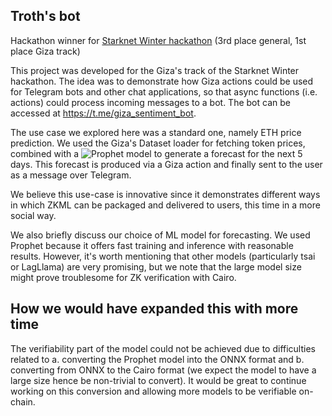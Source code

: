 ## Troth's bot

Hackathon winner for [Starknet Winter hackathon](https://taikai.network/starkware/hackathons/starknet-winter-hackathon/winners?token=NLPU3RY9KA6U7AQO) (3rd place general, 1st place Giza track) 

This project was developed for the Giza's track of the Starknet Winter hackathon. The idea was to demonstrate how Giza actions could be used for Telegram bots and other chat applications, so that async functions (i.e. actions) could process incoming messages to a bot. The bot can be accessed at https://t.me/giza_sentiment_bot.

The use case we explored here was a standard one, namely ETH price prediction. We used the Giza's Dataset loader for fetching token prices, combined with a ![Prophet](https://facebook.github.io/prophet/) model to generate a forecast for the next 5 days. This forecast is produced via a Giza action and finally sent to the user as a message over Telegram.

We believe this use-case is innovative since it demonstrates different ways in which ZKML can be packaged and delivered to users, this time in a more social way.

We also briefly discuss our choice of ML model for forecasting. We used Prophet because it offers fast training and inference with reasonable results. However, it's worth mentioning that other models (particularly tsai or LagLlama) are very promising, but we note that the large model size might prove troublesome for ZK verification with Cairo.

## How we would have expanded this with more time

The verifiability part of the model could not be achieved due to difficulties related to a. converting the Prophet model into the ONNX format and b. converting from ONNX to the Cairo format (we expect the model to have a large size hence be non-trivial to convert). It would be great to continue working on this conversion and allowing more models to be verifiable on-chain.
